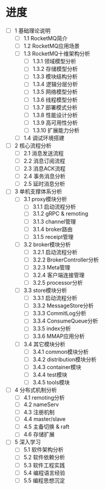 # 进度
- [ ] 1 基础理论说明
  - [ ] 1.1 RocketMQ简介
  - [ ] 1.2 RocketMQ应用场景
  - [ ] 1.3 RocketMQ十维架构分析
    - [ ] 1.3.1 领域模型分析
    - [ ] 1.3.2 存储模型分析
    - [ ] 1.3.3 模块结构分析
    - [ ] 1.3.4 逻辑分层分析
    - [ ] 1.3.5 网络模型分析
    - [ ] 1.3.6 线程模型分析
    - [ ] 1.3.7 部署模式分析
    - [ ] 1.3.8 性能设计分析
    - [ ] 1.3.9 高可用性分析
    - [ ] 1.3.10 扩展能力分析
  - [ ] 1.4 调试环境搭建
- [ ] 2 核心流程分析
  - [ ] 2.1 消息发送流程
  - [ ] 2.2 消息订阅流程
  - [ ] 2.3 消息ACK流程
  - [ ] 2.4 事务消息分析
  - [ ] 2.5 延时消息分析
- [ ] 3 单机支撑体系分析
  - [ ] 3.1 proxy模块分析
    - [ ] 3.1.1 启动流程分析
    - [ ] 3.1.2 gRPC & remoting
    - [ ] 3.1.3 channel管理
    - [ ] 3.1.4 broker路由
    - [ ] 3.1.5 receipt管理
  - [ ] 3.2 broker模块分析
    - [ ] 3.2.1 启动流程分析
    - [ ] 3.2.2 BrokerController分析
    - [ ] 3.2.3 Meta管理
    - [ ] 3.2.4 客户端连接管理
    - [ ] 3.2.5 processor分析
  - [ ] 3.3 store模块分析
    - [ ] 3.3.1 启动流程分析
    - [ ] 3.3.2 MessageStore分析
    - [ ] 3.3.3 CommitLog分析
    - [ ] 3.3.4 ConsumeQueue分析
    - [ ] 3.3.5 index分析
    - [ ] 3.3.6 MMAP应用分析
  - [ ] 3.4 其它模块分析
    - [ ] 3.4.1 common模块分析
    - [ ] 3.4.2 distribution模块分析
    - [ ] 3.4.3 container模块
    - [ ] 3.4.4 test模块
    - [ ] 3.4.5 tools模块
- [ ] 4 分布式机制分析
  - [ ] 4.1 remoting分析
  - [ ] 4.2 nameServ
  - [ ] 4.3 注册机制
  - [ ] 4.4 master/slave
  - [ ] 4.5 主备切换 & raft
  - [ ] 4.6 存储扩展
- [ ] 5 深入学习
  - [ ] 5.1 软件架构分析
  - [ ] 5.2 软件依赖分析
  - [ ] 5.3 软件工程实践
  - [ ] 5.4 编程语言经验
  - [ ] 5.5 编程思想沉淀

